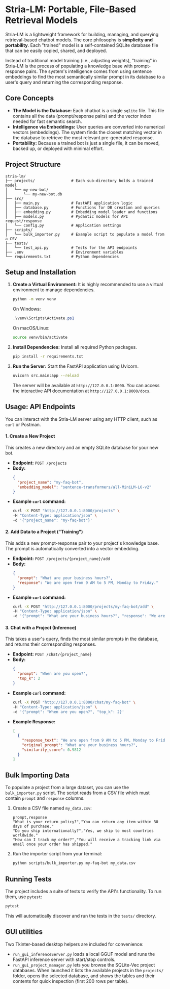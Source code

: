 # Stria-LM: Portable, File-Based Retrieval Models

Stria-LM is a lightweight framework for building, managing, and querying retrieval-based chatbot models. The core philosophy is **simplicity and portability**. Each "trained" model is a self-contained SQLite database file that can be easily copied, shared, and deployed.

Instead of traditional model training (i.e., adjusting weights), "training" in Stria-LM is the process of populating a knowledge base with prompt-response pairs. The system's intelligence comes from using sentence embeddings to find the most semantically similar prompt in its database to a user's query and returning the corresponding response.

## Core Concepts

*   **The Model is the Database:** Each chatbot is a single `sqlite` file. This file contains all the data (prompt/response pairs) and the vector index needed for fast semantic search.
*   **Intelligence via Embeddings:** User queries are converted into numerical vectors (embeddings). The system finds the closest matching vector in the database to retrieve the most relevant pre-generated response.
*   **Portability:** Because a trained bot is just a single file, it can be moved, backed up, or deployed with minimal effort.

## Project Structure

```
stria-lm/
├── projects/                # Each sub-directory holds a trained model
│   └── my-new-bot/
│       └── my-new-bot.db
├── src/
│   ├── main.py              # FastAPI application logic
│   ├── database.py          # Functions for DB creation and queries
│   ├── embedding.py         # Embedding model loader and functions
│   ├── models.py            # Pydantic models for API request/response
│   └── config.py            # Application settings
├── scripts/
│   └── bulk_importer.py     # Example script to populate a model from a CSV
├── tests/
│   └── test_api.py          # Tests for the API endpoints
├── .env                     # Environment variables
└── requirements.txt         # Python dependencies
```

## Setup and Installation

1.  **Create a Virtual Environment:** It is highly recommended to use a virtual environment to manage dependencies.

    ```bash
    python -m venv venv
    ```
    On Windows:
    ```powershell
    .\venv\Scripts\Activate.ps1
    ```
    On macOS/Linux:
    ```bash
    source venv/bin/activate
    ```

2.  **Install Dependencies:** Install all required Python packages.

    ```bash
    pip install -r requirements.txt
    ```

3.  **Run the Server:** Start the FastAPI application using Uvicorn.

    ```bash
    uvicorn src.main:app --reload
    ```
    The server will be available at `http://127.0.0.1:8000`. You can access the interactive API documentation at `http://127.0.0.1:8000/docs`.

## Usage: API Endpoints

You can interact with the Stria-LM server using any HTTP client, such as `curl` or Postman.

#### 1. Create a New Project

This creates a new directory and an empty SQLite database for your new bot.

*   **Endpoint:** `POST /projects`
*   **Body:**
    ```json
    {
      "project_name": "my-faq-bot",
      "embedding_model": "sentence-transformers/all-MiniLM-L6-v2"
    }
    ```
*   **Example `curl` command:**
    ```bash
    curl -X POST "http://127.0.0.1:8000/projects" \
    -H "Content-Type: application/json" \
    -d '{"project_name": "my-faq-bot"}'
    ```

#### 2. Add Data to a Project ("Training")

This adds a new prompt-response pair to your project's knowledge base. The prompt is automatically converted into a vector embedding.

*   **Endpoint:** `POST /projects/{project_name}/add`
*   **Body:**
    ```json
    {
      "prompt": "What are your business hours?",
      "response": "We are open from 9 AM to 5 PM, Monday to Friday."
    }
    ```
*   **Example `curl` command:**
    ```bash
    curl -X POST "http://127.0.0.1:8000/projects/my-faq-bot/add" \
    -H "Content-Type: application/json" \
    -d '{"prompt": "What are your business hours?", "response": "We are open from 9 AM to 5 PM, Monday to Friday."}'
    ```

#### 3. Chat with a Project (Inference)

This takes a user's query, finds the most similar prompts in the database, and returns their corresponding responses.

*   **Endpoint:** `POST /chat/{project_name}`
*   **Body:**
    ```json
    {
      "prompt": "When are you open?",
      "top_k": 2
    }
    ```
*   **Example `curl` command:**
    ```bash
    curl -X POST "http://127.0.0.1:8000/chat/my-faq-bot" \
    -H "Content-Type: application/json" \
    -d '{"prompt": "When are you open?", "top_k": 2}'
    ```
*   **Example Response:**
    ```json
    [
      {
        "response_text": "We are open from 9 AM to 5 PM, Monday to Friday.",
        "original_prompt": "What are your business hours?",
        "similarity_score": 0.9812
      }
    ]
    ```

## Bulk Importing Data

To populate a project from a large dataset, you can use the `bulk_importer.py` script. The script reads from a CSV file which must contain `prompt` and `response` columns.

1.  Create a CSV file named `my_data.csv`:
    ```csv
    prompt,response
    "What is your return policy?","You can return any item within 30 days of purchase."
    "Do you ship internationally?","Yes, we ship to most countries worldwide."
    "How can I track my order?","You will receive a tracking link via email once your order has shipped."
    ```

2.  Run the importer script from your terminal:
    ```bash
    python scripts/bulk_importer.py my-faq-bot my_data.csv
    ```

## Running Tests

The project includes a suite of tests to verify the API's functionality. To run them, use `pytest`:

```bash
pytest
```
This will automatically discover and run the tests in the `tests/` directory.

## GUI utilities

Two Tkinter-based desktop helpers are included for convenience:

- `run_gui_inferenceServer.py` loads a local GGUF model and runs the FastAPI inference server with start/stop controls.
- `run_gui_project_manager.py` lets you browse the SQLite-Vec project databases. When launched it lists the available projects in the `projects/` folder, opens the selected database, and shows the tables and their contents for quick inspection (first 200 rows per table).
